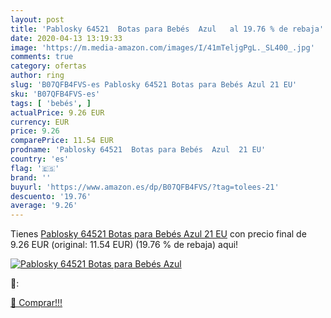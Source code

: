 ```yaml
---
layout: post
title: 'Pablosky 64521  Botas para Bebés  Azul   al 19.76 % de rebaja'
date: 2020-04-13 13:19:33
image: 'https://m.media-amazon.com/images/I/41mTeljgPgL._SL400_.jpg'
comments: true
category: ofertas
author: ring
slug: 'B07QFB4FVS-es Pablosky 64521 Botas para Bebés Azul 21 EU'
sku: 'B07QFB4FVS-es'
tags: [ 'bebés', ]
actualPrice: 9.26 EUR
currency: EUR
price: 9.26
comparePrice: 11.54 EUR
prodname: 'Pablosky 64521  Botas para Bebés  Azul  21 EU'
country: 'es'
flag: '🇪🇸'
brand: ''
buyurl: 'https://www.amazon.es/dp/B07QFB4FVS/?tag=tolees-21'
descuento: '19.76'
average: '9.26'
---
```


Tienes [Pablosky 64521  Botas para Bebés  Azul  21 EU](https://www.amazon.es/dp/B07QFB4FVS/?tag=tolees-21) con precio final de  9.26 EUR (original: 11.54 EUR) (19.76 %  de rebaja) aqui!

[![Pablosky 64521  Botas para Bebés  Azul  ](https://m.media-amazon.com/images/I/41mTeljgPgL._SL400_.jpg)](https://www.amazon.es/dp/B07QFB4FVS/?tag=tolees-21)

🔎:


[🛒 Comprar!!!](https://www.amazon.es/dp/B07QFB4FVS/?tag=tolees-21)
